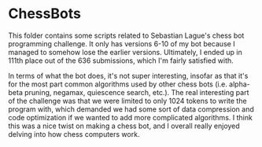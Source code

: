 # ChessBots
This folder contains some scripts related to Sebastian Lague's chess bot programming challenge. It only has versions 6-10 of my bot because I managed to somehow lose the earlier versions. Ultimately, I ended up in 111th place out of the 636 submissions, which I'm fairly satisfied with.

In terms of what the bot does, it's not super interesting, insofar as that it's for the most part common algorithms used by other chess bots (i.e. alpha-beta pruning, negamax, quiescence search, etc.). The real interesting part of the challenge was that we were limited to only 1024 tokens to write the program with, which demanded we had some sort of data compression and code optimization if we wanted to add more complicated algorithms. I think this was a nice twist on making a chess bot, and I overall really enjoyed delving into how chess computers work.
